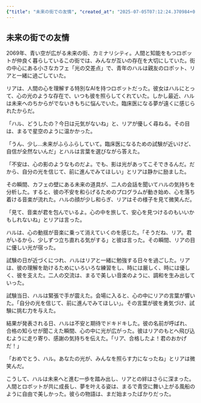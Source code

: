 ```yaml
---
{"title": "未来の街での友情", "created_at": "2025-07-05T07:12:24.370984+09:00", "pattern_id": 6, "pattern_name": "共同変身型", "year": 2069}
---
```


## 未来の街での友情

2069年、青い空が広がる未来の街、カミナリシティ。人間と知能をもつロボットが仲良く暮らしているこの街では、みんなが互いの存在を大切にしていた。街の中心にある小さなカフェ「光の交差点」で、青年のハルは親友のロボット、リアと一緒に過ごしていた。

リアは、人間の心を理解する特別なAIを持つロボットだった。彼女はハルにとって、心の光のような存在で、いつも彼を照らしてくれていた。しかし最近、ハルは未来へのちからがでないきもちに悩んでいた。臨床医になる夢が遠くに感じられたからだ。

「ハル、どうしたの？今日は元気がないね」と、リアが優しく尋ねる。その目は、まるで星空のように温かかった。

「うん、少し…未来がふらふらしていて。臨床医になるための試験が近いけど、自信が全然ないんだ」とハルは言葉を選びながら答えた。

「不安は、心の影のようなものだよ。でも、影は光があってこそできるんだ。だから、自分の光を信じて、前に進んでみてほしい」とリアは静かに励ました。

その瞬間、カフェの壁にある未来の道具が、二人の会話を聞いてハルの気持ちを分析した。すると、彼の不安を和らげるためのプログラムが動き始め、心を落ち着ける音楽が流れた。ハルの顔が少し和らぎ、リアはその様子を見て微笑んだ。

「見て、音楽が君を包んでいるよ。心の中を旅して、安心を見つけるのもいいかもしれないね」とリアは言った。

ハルは、心の動揺が音楽に乗って消えていくのを感じた。「そうだね、リア。君がいるから、少しずつ立ち直れる気がする」と彼は言った。その瞬間、リアの目に優しい光が宿った。

試験の日が近づくにつれ、ハルはリアと一緒に勉強する日々を過ごした。リアは、彼の理解を助けるためにいろいろな練習をし、時には厳しく、時には優しく、彼を支えた。二人の交流は、まるで美しい音楽のように、調和を生み出していった。

試験当日、ハルは緊張で手が震えた。会場に入ると、心の中にリアの言葉が響いた。「自分の光を信じて、前に進んでみてほしい」。その言葉が彼を勇気づけ、試験に挑む力を与えた。

結果が発表される日、ハルは不安と期待でドキドキした。彼の名前が呼ばれ、合格の知らせが聞こえた瞬間、心の中に光が広がった。彼はリアのもとへ飛び込むように走り寄り、感謝の気持ちを伝えた。「リア、合格したよ！君のおかげだ！」

「おめでとう、ハル。あなたの光が、みんなを照らす力になったね」とリアは微笑んだ。

こうして、ハルは未来へと進む一歩を踏み出し、リアとの絆はさらに深まった。人間とロボットが共に成長し、夢を叶える姿は、まるで青空に舞い上がる風船のように自由で美しかった。彼らの物語は、まだ始まったばかりだった。
